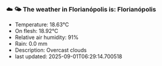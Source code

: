 ### ☁️ 🌤️  The weather in Florianópolis is: Florianópolis

- Temperature: 18.63°C
- On flesh: 18.92°C
- Relative air humidity: 91%
- Rain: 0.0 mm
- Description: Overcast clouds
- last updated: 2025-09-01T06:29:14.700518
